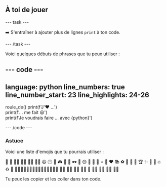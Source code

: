 <h2 class="c-project-heading--task">À toi de jouer</h2>

\--- task ---

➡️ S'entraîner à ajouter plus de lignes `print` à ton code.

\--- /task ---

Voici quelques débuts de phrases que tu peux utiliser :

## --- code ---

language: python
line_numbers: true
line_number_start: 23
line_highlights: 24-26
-----------------------------------------------------------

roule_de()
print(f'J\'❤️ ...')  
print(f'... me fait 😃')  
print(f'Je voudrais faire ... avec {python}')

\--- /code ---

<div class="c-project-callout c-project-callout--tip">

### Astuce

Voici une liste d'emojis que tu pourrais utiliser :

🎊 🙌 🙌🏼 🙌🏽 🙌🏾 🙌🏿 😃 🕒 🎨 🎮 🔬 🎉 🕶️ 🎲 😊
🦄 🚀 💯 ⭐ 💛 ❤️ 📚 ⚽ 🏏 🏀 🥋 🏆 ✨ 🥺 🌈 🔥 ♻️ 🌳
👩‍🦽👩🏼‍🦽👩🏽‍🦽👩🏾‍🦽👩🏿‍🦽🧘 🧘🏼 🧘🏽 🧘🏾 🧘🏿 🙋 🙋🏼 🙋🏽 🙋🏾 🙋🏿

Tu peux les copier et les coller dans ton code.

</div>
